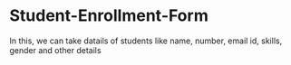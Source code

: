 # Student-Enrollment-Form
In this, we can take datails of students like name, number, email id, skills, gender and other details
